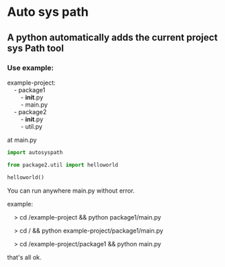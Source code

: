 # Auto sys path
## A python automatically adds the current project sys Path tool

### Use example:
example-project:  
&nbsp;&nbsp;&nbsp;&nbsp;- package1  
&nbsp;&nbsp;&nbsp;&nbsp;&nbsp;&nbsp;&nbsp;&nbsp;- __init__.py  
&nbsp;&nbsp;&nbsp;&nbsp;&nbsp;&nbsp;&nbsp;&nbsp;- main.py  
&nbsp;&nbsp;&nbsp;&nbsp;- package2  
&nbsp;&nbsp;&nbsp;&nbsp;&nbsp;&nbsp;&nbsp;&nbsp;- __init__.py  
&nbsp;&nbsp;&nbsp;&nbsp;&nbsp;&nbsp;&nbsp;&nbsp;- util.py  

at main.py
```python
import autosyspath

from package2.util import helloworld

helloworld()
```
<p>You can run anywhere main.py without error.</p>  
<p>example:</p>  
<p>&nbsp;&nbsp;&nbsp;&nbsp;> cd /example-project && python package1/main.py</p>  
<p>&nbsp;&nbsp;&nbsp;&nbsp;> cd / && python example-project/package1/main.py</p>  
<p>&nbsp;&nbsp;&nbsp;&nbsp;> cd /example-project/package1 && python main.py</p>  

<p>that's all ok.</p>  